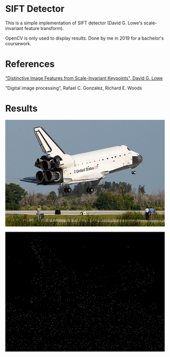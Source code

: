 # SIFT Detector
This is a simple implementation of SIFT detector (David G. Lowe's scale-invariant feature transform). 

OpenCV is only used to display results. Done by me in 2019 for a bachelor's coursework.

# References
["Distinctive Image Features from Scale-Invariant Keypoints", David G. Lowe](https://www.cs.ubc.ca/~lowe/papers/ijcv04.pdf)

"Digital image processing", Rafael C. Gonzalez, Richard E. Woods

# Results
![src](https://github.com/Xobnail/SIFTDetector/blob/master/Screenshots/src.jpg?raw=true)

![src](https://github.com/Xobnail/SIFTDetector/blob/master/Screenshots/result.png?raw=true)

